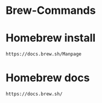 # Brew-Commands

# Homebrew install
```
https://docs.brew.sh/Manpage
```

# Homebrew docs
```
https://docs.brew.sh/
```


